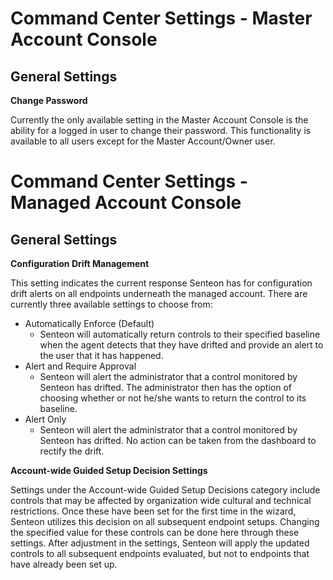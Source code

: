 # Command Center Settings - Master Account Console

## General Settings

**Change Password**

Currently the only available setting in the Master Account Console is the ability for a logged in user to change their password. This functionality is available to all users except for the Master Account/Owner user.

# Command Center Settings - Managed Account Console

## General Settings

**Configuration Drift Management**

This setting indicates the current response Senteon has for configuration drift alerts on all endpoints underneath the managed account. There are currently three available settings to choose from:

* Automatically Enforce (Default)
  * Senteon will automatically return controls to their specified baseline when the agent detects that they have drifted and provide an alert to the user that it has happened.
* Alert and Require Approval
  * Senteon will alert the administrator that a control monitored by Senteon has drifted. The administrator then has the option of choosing whether or not he/she wants to return the control to its baseline.
* Alert Only
  * Senteon will alert the administrator that a control monitored by Senteon has drifted. No action can be taken from the dashboard to rectify the drift. 

**Account-wide Guided Setup Decision Settings**

Settings under the Account-wide Guided Setup Decisions category include controls that may be affected by organization wide cultural and technical restrictions. Once these have been set for the first time in the wizard, Senteon utilizes this decision on all subsequent endpoint setups. Changing the specified value for these controls can be done here through these settings. After adjustment in the settings, Senteon will apply the updated controls to all subsequent endpoints evaluated, but not to endpoints that have already been set up.
